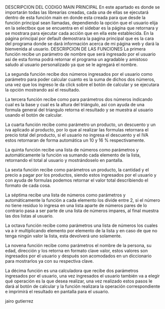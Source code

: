 DESCRIPCION DEL CODIGO
MAIN   PRINCIPAL
En este apartado es donde se importarán todas las librearías creadas, cada una de ellas se ejecutará dentro de esta función main en donde esta creada para que desde la función principal sean llamadas, dependiendo la opción que el usuario elija en la selectbox que se encuentra en el sidebar es la página que retornara y se mostrara para ejecutar cada acción que en ella este establecida.  En la página principal por default demostrara la pagina principal que es la cara del programa donde se dará información acerca de mi página web y dará la bienvenida al usuario.
DESCRIPCION DE LAS FUNCIONES
La primera función recibe un parámetro de nombre que será ingresado por el usuario así de esta forma podrá retornar el programa un agradable y amistoso saludo al usuario personalizado ya que se le agregará el nombre.

La segunda función recibe dos números ingresados por el usuario como parámetro para poder calcular cuanto es la suma de dichos dos números, una vez que los ingreso le da click sobre el botón de calcular y se ejecutara la opción mostrando así el resultado.

La tercera función recibe como para parámetros dos números indicando cual es la base y cual es la altura del triángulo, así con ayuda de una formula general del triangulo retorna el resultado y se muestra al usuario usando el botón de calcular.

La cuarta función recibe como parámetro un producto, un descuento y un iva aplicado al producto, por lo que al realizar las formulas retornara el precio total del producto, si el usuario no ingresa el descuento y el IVA estos retornaran de forma automática un 10 y 16 % respectivamente.

La quinta función recibe una lista de números como parámetros y automáticamente la función va sumando cada elemento de la lista, retornando el total al usuario y mostrándoselo en pantalla.

La sexta función recibe como parámetros un producto, la cantidad y el precio a pagar por los productos, siendo estos ingresados por el usuario y con ayuda de formulas podemos retornar el valor total describiendo el formato de cada cosa.

La séptima recibe una lista de números como parámetros y automáticamente la función a cada elemento los divide entre 2, si el número no tiene residuo lo ingresa en una lista aparte de números pares de lo contrario pasa a ser parte de una lista de números impares, al final muestra las dos listas al usuario.

La octava función recibe como parámetros una lista de números los cuales va a ir multiplicando elemento por elemento de la lista y en caso de que no tenga ningún valor la lista, esta devolverá uno solamente.

La novena función recibe como parámetros el nombre de la persona, su edad, dirección y los retorna en formato clave valor, estos valores son ingresados por el usuario y después son acomodados en un diccionario para mostrarlos ya con su respectiva clave.

La décima función  es una calculadora que recibe dos parámetros ingresados por el usuario, una vez ingresados el usuario también va a elegir qué operación es la que desea realizar, una vez realizado estos pasos le dará al botón de calcular y la función realizara la operación correspondiente e imprimirá el resultado en pantalla para el usuario.


jairo gutierrez
